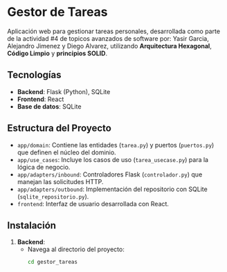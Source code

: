 # Gestor de Tareas

Aplicación web para gestionar tareas personales, desarrollada como parte de la actividad #4 de topicos avanzados de software por: Yasir Garcia, Alejandro Jimenez y Diego Alvarez, utilizando **Arquitectura Hexagonal**, **Código Limpio** y **principios SOLID**.

## Tecnologías
- **Backend**: Flask (Python), SQLite
- **Frontend**: React
- **Base de datos**: SQLite

## Estructura del Proyecto
- `app/domain`: Contiene las entidades (`tarea.py`) y puertos (`puertos.py`) que definen el núcleo del dominio.
- `app/use_cases`: Incluye los casos de uso (`tarea_usecase.py`) para la lógica de negocio.
- `app/adapters/inbound`: Controladores Flask (`controlador.py`) que manejan las solicitudes HTTP.
- `app/adapters/outbound`: Implementación del repositorio con SQLite (`sqlite_repositorio.py`).
- `frontend`: Interfaz de usuario desarrollada con React.

## Instalación
1. **Backend**:
   - Navega al directorio del proyecto:
     ```bash
     cd gestor_tareas

